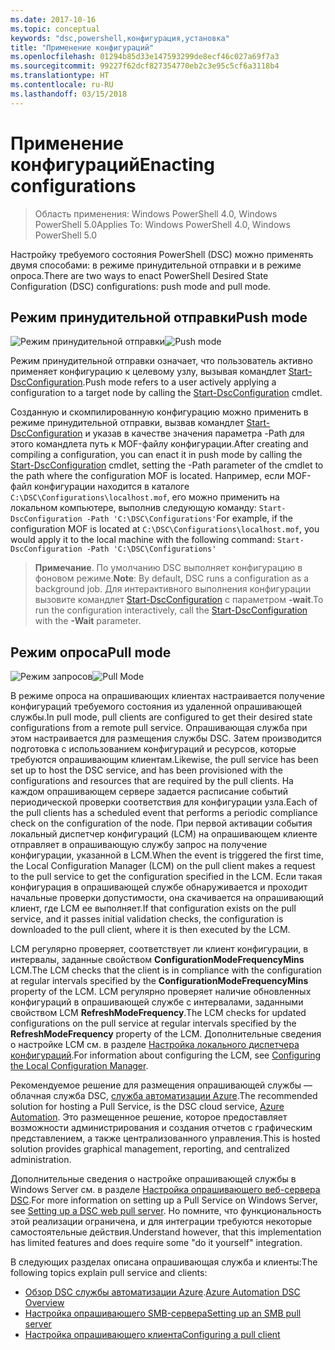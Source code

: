 ```yaml
---
ms.date: 2017-10-16
ms.topic: conceptual
keywords: "dsc,powershell,конфигурация,установка"
title: "Применение конфигураций"
ms.openlocfilehash: 01294b85d33e147593299de8ecf46c027a69f7a3
ms.sourcegitcommit: 99227f62dcf827354770eb2c3e95c5cf6a3118b4
ms.translationtype: HT
ms.contentlocale: ru-RU
ms.lasthandoff: 03/15/2018
---
```

# <a name="enacting-configurations"></a><span data-ttu-id="09a53-103">Применение конфигураций</span><span class="sxs-lookup"><span data-stu-id="09a53-103">Enacting configurations</span></span>

><span data-ttu-id="09a53-104">Область применения: Windows PowerShell 4.0, Windows PowerShell 5.0</span><span class="sxs-lookup"><span data-stu-id="09a53-104">Applies To: Windows PowerShell 4.0, Windows PowerShell 5.0</span></span>

<span data-ttu-id="09a53-105">Настройку требуемого состояния PowerShell (DSC) можно применять двумя способами: в режиме принудительной отправки и в режиме опроса.</span><span class="sxs-lookup"><span data-stu-id="09a53-105">There are two ways to enact PowerShell Desired State Configuration (DSC) configurations: push mode and pull mode.</span></span>

## <a name="push-mode"></a><span data-ttu-id="09a53-106">Режим принудительной отправки</span><span class="sxs-lookup"><span data-stu-id="09a53-106">Push mode</span></span>

<span data-ttu-id="09a53-107">![Режим принудительной отправки](images/pushModel.png "Принципы работы")</span><span class="sxs-lookup"><span data-stu-id="09a53-107">![Push mode](images/pushModel.png "How push mode works")</span></span>

<span data-ttu-id="09a53-108">Режим принудительной отправки означает, что пользователь активно применяет конфигурацию к целевому узлу, вызывая командлет [Start-DscConfiguration](https://technet.microsoft.com/library/dn521623.aspx).</span><span class="sxs-lookup"><span data-stu-id="09a53-108">Push mode refers to a user actively applying a configuration to a target node by calling the [Start-DscConfiguration](https://technet.microsoft.com/library/dn521623.aspx) cmdlet.</span></span>

<span data-ttu-id="09a53-109">Созданную и скомпилированную конфигурацию можно применить в режиме принудительной отправки, вызвав командлет [Start-DscConfiguration](https://technet.microsoft.com/library/dn521623.aspx) и указав в качестве значения параметра -Path для этого командлета путь к MOF-файлу конфигурации.</span><span class="sxs-lookup"><span data-stu-id="09a53-109">After creating and compiling a configuration, you can enact it in push mode by calling the [Start-DscConfiguration](https://technet.microsoft.com/library/dn521623.aspx) cmdlet, setting the -Path parameter of the cmdlet to the path where the configuration MOF is located.</span></span>
<span data-ttu-id="09a53-110">Например, если MOF-файл конфигурации находится в каталоге `C:\DSC\Configurations\localhost.mof`, его можно применить на локальном компьютере, выполнив следующую команду: `Start-DscConfiguration -Path 'C:\DSC\Configurations'`</span><span class="sxs-lookup"><span data-stu-id="09a53-110">For example, if the configuration MOF is located at `C:\DSC\Configurations\localhost.mof`, you would apply it to the local machine with the following command: `Start-DscConfiguration -Path 'C:\DSC\Configurations'`</span></span>

> <span data-ttu-id="09a53-111">__Примечание__. По умолчанию DSC выполняет конфигурацию в фоновом режиме.</span><span class="sxs-lookup"><span data-stu-id="09a53-111">__Note__: By default, DSC runs a configuration as a background job.</span></span> <span data-ttu-id="09a53-112">Для интерактивного выполнения конфигурации вызовите командлет [Start-DscConfiguration](https://technet.microsoft.com/library/dn521623.aspx) с параметром __-wait__.</span><span class="sxs-lookup"><span data-stu-id="09a53-112">To run the configuration interactively, call the [Start-DscConfiguration](https://technet.microsoft.com/library/dn521623.aspx) with the __-Wait__ parameter.</span></span>

## <a name="pull-mode"></a><span data-ttu-id="09a53-113">Режим опроса</span><span class="sxs-lookup"><span data-stu-id="09a53-113">Pull mode</span></span>

<span data-ttu-id="09a53-114">![Режим запросов](images/pullModel.png "Принципы работы")</span><span class="sxs-lookup"><span data-stu-id="09a53-114">![Pull Mode](images/pullModel.png "How pull mode works")</span></span>

<span data-ttu-id="09a53-115">В режиме опроса на опрашивающих клиентах настраивается получение конфигураций требуемого состояния из удаленной опрашивающей службы.</span><span class="sxs-lookup"><span data-stu-id="09a53-115">In pull mode, pull clients are configured to get their desired state configurations from a remote pull service.</span></span>
<span data-ttu-id="09a53-116">Опрашивающая служба при этом настраивается для размещения службы DSC. Затем производится подготовка с использованием конфигураций и ресурсов, которые требуются опрашивающим клиентам.</span><span class="sxs-lookup"><span data-stu-id="09a53-116">Likewise, the pull service has been set up to host the DSC service, and has been provisioned with the configurations and resources that are required by the pull clients.</span></span>
<span data-ttu-id="09a53-117">На каждом опрашивающем сервере задается расписание событий периодической проверки соответствия для конфигурации узла.</span><span class="sxs-lookup"><span data-stu-id="09a53-117">Each of the pull clients has a scheduled event that performs a periodic compliance check on the configuration of the node.</span></span>
<span data-ttu-id="09a53-118">При первой активации события локальный диспетчер конфигураций (LCM) на опрашивающем клиенте отправляет в опрашивающую службу запрос на получение конфигурации, указанной в LCM.</span><span class="sxs-lookup"><span data-stu-id="09a53-118">When the event is triggered the first time, the Local Configuration Manager (LCM) on the pull client makes a request to the pull service to get the configuration specified in the LCM.</span></span>
<span data-ttu-id="09a53-119">Если такая конфигурация в опрашивающей службе обнаруживается и проходит начальные проверки допустимости, она скачивается на опрашивающий клиент, где LCM ее выполняет.</span><span class="sxs-lookup"><span data-stu-id="09a53-119">If that configuration exists on the pull service, and it passes initial validation checks, the configuration is downloaded to the pull client, where it is then executed by the LCM.</span></span>

<span data-ttu-id="09a53-120">LCM регулярно проверяет, соответствует ли клиент конфигурации, в интервалы, заданные свойством **ConfigurationModeFrequencyMins** LCM.</span><span class="sxs-lookup"><span data-stu-id="09a53-120">The LCM checks that the client is in compliance with the configuration at regular intervals specified by the **ConfigurationModeFrequencyMins** property of the LCM.</span></span>
<span data-ttu-id="09a53-121">LCM регулярно проверяет наличие обновленных конфигураций в опрашивающей службе с интервалами, заданными свойством LCM **RefreshModeFrequency**.</span><span class="sxs-lookup"><span data-stu-id="09a53-121">The LCM checks for updated configurations on the pull service at regular intervals specified by the **RefreshModeFrequency** property of the LCM.</span></span>
<span data-ttu-id="09a53-122">Дополнительные сведения о настройке LCM см. в разделе [Настройка локального диспетчера конфигураций](metaConfig.md).</span><span class="sxs-lookup"><span data-stu-id="09a53-122">For information about configuring the LCM, see [Configuring the Local Configuration Manager](metaConfig.md).</span></span>

<span data-ttu-id="09a53-123">Рекомендуемое решение для размещения опрашивающей службы — облачная служба DSC, [служба автоматизации Azure](https://azure.microsoft.com/services/automation/).</span><span class="sxs-lookup"><span data-stu-id="09a53-123">The recommended solution for hosting a Pull Service, is the DSC cloud service, [Azure Automation](https://azure.microsoft.com/services/automation/).</span></span>
<span data-ttu-id="09a53-124">Это размещенное решение, которое предоставляет возможности администрирования и создания отчетов с графическим представлением, а также централизованного управления.</span><span class="sxs-lookup"><span data-stu-id="09a53-124">This is hosted solution provides graphical management, reporting, and centralized administration.</span></span>

<span data-ttu-id="09a53-125">Дополнительные сведения о настройке опрашивающей службы в Windows Server см. в разделе [Настройка опрашивающего веб-сервера DSC](pullServer.md).</span><span class="sxs-lookup"><span data-stu-id="09a53-125">For more information on setting up a Pull Service on Windows Server, see [Setting up a DSC web pull server](pullServer.md).</span></span>
<span data-ttu-id="09a53-126">Но помните, что функциональность этой реализации ограничена, и для интеграции требуются некоторые самостоятельные действия.</span><span class="sxs-lookup"><span data-stu-id="09a53-126">Understand however, that this implementation has limited features and does require some "do it yourself" integration.</span></span>

<span data-ttu-id="09a53-127">В следующих разделах описана опрашивающая служба и клиенты:</span><span class="sxs-lookup"><span data-stu-id="09a53-127">The following topics explain pull service and clients:</span></span>

- <span data-ttu-id="09a53-128">[Обзор DSC службы автоматизации Azure](https://docs.microsoft.com/en-us/azure/automation/automation-dsc-overview).</span><span class="sxs-lookup"><span data-stu-id="09a53-128">[Azure Automation DSC Overview](https://docs.microsoft.com/en-us/azure/automation/automation-dsc-overview)</span></span>
- [<span data-ttu-id="09a53-129">Настройка опрашивающего SMB-сервера</span><span class="sxs-lookup"><span data-stu-id="09a53-129">Setting up an SMB pull server</span></span>](pullServerSMB.md)
- [<span data-ttu-id="09a53-130">Настройка опрашивающего клиента</span><span class="sxs-lookup"><span data-stu-id="09a53-130">Configuring a pull client</span></span>](pullClientConfigID.md)
